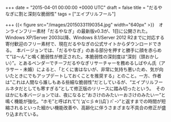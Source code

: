 
+++
date = "2015-04-01 00:00:00 +0000 UTC"
draft = false
title = "だるやなぎに割と深刻な脆弱性"
tags = ["エイプリルフール"]

+++
{{< figure src="/images/20150331190354.jpg" width="640px" >}}　オンラインフリー素材「だるやなぎ」の最新版v0.3が、1日に公開された。Windows XP/Server 2003以降、Windows 8.1/Server 2012 R2までに対応する寄付歓迎のフリー素材で、現在だるやなぎの公式サイトからダウンロードできる。　本バージョンでは、「だるやなぎ」のある部分を押すと勝手に顔を赤らめて“は～ん”と鳴く脆弱性が修正された。本脆弱性の深刻度は“深刻（頭おかしい）”。とあるベンダーでチーフだるやなぎリサーチャーを務めるしばやん氏（アラサー・未婚）によると、「とくに害はないが、非常に気持ち悪いため、気が向いたときにでもアップデートしておくことを推奨する」とのこと。一方、作者は“これは人間なら誰しもある些細な脆弱性”だとしているが、“エイプリルフールネタだとしても寒すぎる”として修正版のリリースに踏み切ったという。　そのほかにも本バージョンでは、夜になると“おさけのみたいーおさけのみたいー”と鳴く機能が強化。“ホモ”と呼ばれて“( ‘д‘⊂彡☆))Д´) ﾊﾟｰﾝ”と返すまでの時間が短縮されるといった細かい機能改善や、高齢化に伴うさまざまな不具合の修正が盛り込まれている。


